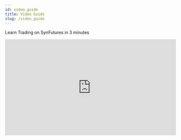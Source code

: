 ```yaml
---
id: video_guide
title: Video Guide
slug: /video_guide
---
```


Learn Trading on SynFutures in 3 minutes

<iframe width="560" height="315" src="https://www.youtube.com/embed/fFpHnVKJuQg" title="YouTube video player" frameborder="0" allow="accelerometer; autoplay; clipboard-write; encrypted-media; gyroscope; picture-in-picture; fullscreen;" allowfullscreen></iframe>


